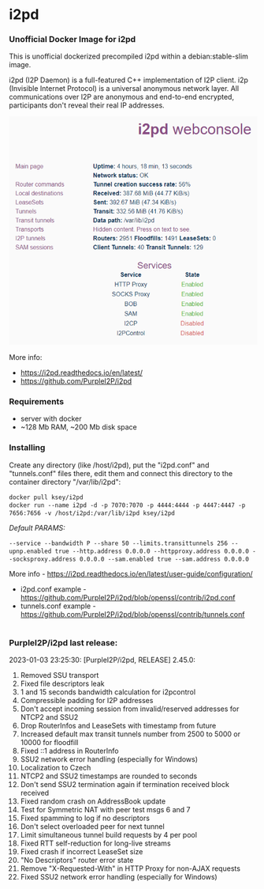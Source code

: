 # i2pd
### Unofficial Docker Image for i2pd
This is unofficial dockerized precompiled i2pd within a debian:stable-slim image.

i2pd (I2P Daemon) is a full-featured C++ implementation of I2P client. i2p (Invisible Internet Protocol) is a universal anonymous network layer. All communications over I2P are anonymous and end-to-end encrypted, participants don't reveal their real IP addresses.

![i2pd](https://raw.githubusercontent.com/MrKsey/i2pd/master/i2pd.PNG)

More info:
- https://i2pd.readthedocs.io/en/latest/
- https://github.com/PurpleI2P/i2pd

### Requirements

* server with docker
* ~128 Mb RAM, ~200 Mb disk space 

### Installing

Create any directory (like /host/i2pd), put the "i2pd.conf" and "tunnels.conf" files there, edit them and connect this directory to the container directory "/var/lib/i2pd":
```
docker pull ksey/i2pd
docker run --name i2pd -d -p 7070:7070 -p 4444:4444 -p 4447:4447 -p 7656:7656 -v /host/i2pd:/var/lib/i2pd ksey/i2pd
```

*Default PARAMS:*
```
--service --bandwidth P --share 50 --limits.transittunnels 256 --upnp.enabled true --http.address 0.0.0.0 --httpproxy.address 0.0.0.0 --socksproxy.address 0.0.0.0 --sam.enabled true --sam.address 0.0.0.0
```
More info - https://i2pd.readthedocs.io/en/latest/user-guide/configuration/

* i2pd.conf example - https://github.com/PurpleI2P/i2pd/blob/openssl/contrib/i2pd.conf 
* tunnels.conf example - https://github.com/PurpleI2P/i2pd/blob/openssl/contrib/tunnels.conf




















































































# #
### PurpleI2P/i2pd last release:
2023-01-03 23:25:30: [PurpleI2P/i2pd, RELEASE] 2.45.0:

1. Removed SSU transport
2.  Fixed file descriptors leak
3. 1 and 15 seconds bandwidth calculation for i2pcontrol
4. Compressible padding for I2P addresses
5. Don't accept incoming session from invalid/reserved addresses for NTCP2 and SSU2
6. Drop RouterInfos and LeaseSets with timestamp from future
7. Increased default max transit tunnels number from 2500 to 5000 or 10000 for floodfill
8. Fixed ::1 address in RouterInfo
9. SSU2 network error handling (especially for Windows)
10. Localization to Czech
11. NTCP2 and SSU2 timestamps are rounded to seconds
12. Don't send SSU2 termination again if termination received block received
13. Fixed random crash on AddressBook update
14. Test for Symmetric NAT with peer test msgs 6 and 7
15.  Fixed spamming to log if no descriptors
16. Don't select overloaded peer for next tunnel
17. Limit simultaneous tunnel build requests by 4 per pool
18. Fixed RTT self-reduction for long-live streams
19. Fixed crash if incorrect LeaseSet size
20. "No Descriptors" router error state
21. Remove "X-Requested-With" in HTTP Proxy for non-AJAX requests
22.  Fixed SSU2 network error handling (especially for Windows)
